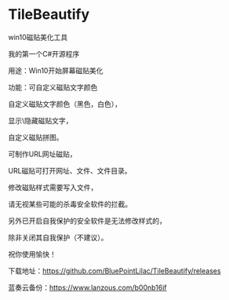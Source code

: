 # TileBeautify

win10磁贴美化工具

我的第一个C#开源程序

用途：Win10开始屏幕磁贴美化

功能：可自定义磁贴文字颜色

自定义磁贴文字颜色（黑色，白色），

显示\隐藏磁贴文字，

自定义磁贴拼图。

可制作URL网址磁贴，

URL磁贴可打开网址、文件、文件目录。

修改磁贴样式需要写入文件，

请无视某些可能的杀毒安全软件的拦截。

另外已开启自我保护的安全软件是无法修改样式的，

除非关闭其自我保护（不建议）。

祝你使用愉快！

下载地址：https://github.com/BluePointLilac/TileBeautify/releases

蓝奏云备份：https://www.lanzous.com/b00nb16if

